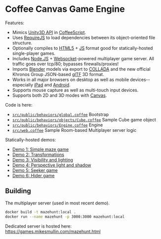 Coffee Canvas Game Engine
=========================

Features:

* Mimics [Unity3D API](http://docs.unity3d.com/ScriptReference/) in [CoffeeScript](http://coffeescript.org).
* Uses [RequireJS](http://requirejs.org) to load dependencies between its object-oriented file structure.
* Optionally compiles to [HTML5](https://developer.mozilla.org/en-US/docs/Web/Guide/HTML/HTML5) + [JS](https://developer.mozilla.org/en-US/docs/Web/JavaScript) format good for statically-hosted single-player games.
* Includes [Node.JS](http://nodejs.org) + [Websocket](https://developer.mozilla.org/en-US/docs/WebSockets)-powered multiplayer game server. All traffic goes over tcp/80; bypasses firewalls/proxies!
* Imports [Blender](http://blender.org) models via export to [COLLADA](http://collada.org) and the new official Khronos Group JSON-based [glTF](https://github.com/KhronosGroup/glTF/blob/master/specification/README.md) 3D format.
* Works in all major browsers on desktop as well as mobile devices--especially [iPad](https://www.apple.com/ipad/) and [Android](https://www.android.com/).
* Supports mouse capture as well as multi-touch input devices.
* Supports both 2D and 3D modes with [Canvas](https://developer.mozilla.org/en-US/docs/Web/API/Canvas_API).

Code is here:

* [`src/public/behaviors/global.coffee`](src/public/behaviors/global.coffee) Bootstrap
* [`src/public/behaviors/objects/Cube.coffee`](src/public/behaviors/objects/Cube.coffee) Sample Cube game object
* [`src/public/behaviors/Engine.coffee`](src/public/behaviors/Engine.coffee) Engine
* [`src/web.coffee`](src/web.coffee) Sample Room-based Multiplayer server logic

Statically-hosted demos:

* [Demo 1: Simple maze game](http://mikesmullin.github.io/coffee-canvas-game-engine/)
* [Demo 2: Transformations](http://mikesmullin.github.io/coffee-canvas-game-engine/snapshots/2)
* [Demo 3: Visibility and lighting](http://mikesmullin.github.io/coffee-canvas-game-engine/snapshots/3)
* [Demo 4: Perspective light and shadow](http://mikesmullin.github.io/coffee-canvas-game-engine/snapshots/4)
* [Demo 5: Seeker game](http://mikesmullin.github.io/coffee-canvas-game-engine/snapshots/5)
* [Demo 6: Hider game](http://mikesmullin.github.io/coffee-canvas-game-engine/snapshots/6)

## Building

The multiplayer server (used in most recent demo).

```bash
docker build -t mazehunt:local .
docker run --name mazehunt -p 3000:3000 mazehunt:local
```

Dedicated server is hosted here:  
https://games.mikesmullin.com/mazehunt.html
